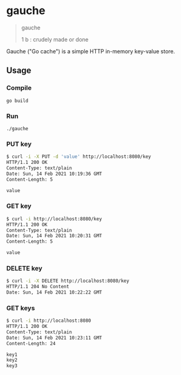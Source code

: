 # gauche

> gauche
>
> 1 b : crudely made or done

Gauche ("Go cache") is a simple HTTP in-memory key-value store.

## Usage

### Compile

```
go build
```

### Run

```
./gauche
```

### PUT key

```bash
$ curl -i -X PUT -d 'value' http://localhost:8080/key
HTTP/1.1 200 OK
Content-Type: text/plain
Date: Sun, 14 Feb 2021 10:19:36 GMT
Content-Length: 5

value
```

### GET key

```bash
$ curl -i http://localhost:8080/key
HTTP/1.1 200 OK
Content-Type: text/plain
Date: Sun, 14 Feb 2021 10:20:31 GMT
Content-Length: 5

value
```

### DELETE key

```bash
$ curl -i -X DELETE http://localhost:8080/key
HTTP/1.1 204 No Content
Date: Sun, 14 Feb 2021 10:22:22 GMT
```

### GET keys

```bash
$ curl -i http://localhost:8080
HTTP/1.1 200 OK
Content-Type: text/plain
Date: Sun, 14 Feb 2021 10:23:11 GMT
Content-Length: 24

key1
key2
key3
```